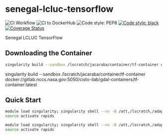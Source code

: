 # senegal-lcluc-tensorflow

![CI Workflow](https://github.com/nasa-nccs-hpda/senegal-lcluc-tensorflow/actions/workflows/ci.yml/badge.svg)
![CI to DockerHub ](https://github.com/nasa-nccs-hpda/senegal-lcluc-tensorflow/actions/workflows/dockerhub.yml/badge.svg)
![Code style: PEP8](https://github.com/nasa-nccs-hpda/senegal-lcluc-tensorflow/actions/workflows/lint.yml/badge.svg)
[![Code style: black](https://img.shields.io/badge/code%20style-black-000000.svg)](https://github.com/psf/black)
[![Coverage Status](https://coveralls.io/repos/github/nasa-nccs-hpda/tensorflow-caney/badge.svg?branch=main)](https://coveralls.io/github/nasa-nccs-hpda/senegal-lcluc-tensorflow?branch=main)

Senegal LCLUC TensorFlow

## Downloading the Container

```bash
singularity build --sandbox /lscratch/jacaraba/container/tf-container docker://gitlab.nccs.nasa.gov:5050/nccs-ci/nccs-containers/rapids-tensorflow/nccs-ubuntu20-rapids-tensorflow
```

singularity build --sandbox /lscratch/jacaraba/container/tf-container docker://gitlab.nccs.nasa.gov:5050/cisto-ilab/gdal-containers/tf-container:latest

## Quick Start

```bash
module load singularity; singularity shell --nv -B /att,/lscratch,/adapt/nobackup/projects/ilab,/adapt/nobackup/people,/lscratch/jacaraba/tmp:/tmp /adapt/nobackup/projects/ilab/containers/tf-container-rapids;
source activate rapids
```

```bash
module load singularity; singularity shell --nv -B /att,/lscratch,/adapt/nobackup/projects/ilab,/adapt/nobackup/people,/lscratch/jacaraba/tmp:/tmp /lscratch/jacaraba/container/tf-container-rapids;
source activate rapids
```






